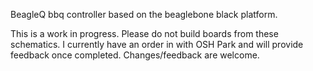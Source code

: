 BeagleQ bbq controller based on the beaglebone black platform.

This is a work in progress. Please do not build boards from these
schematics. I currently have an order in with OSH Park and will 
provide feedback once completed. Changes/feedback are welcome.

